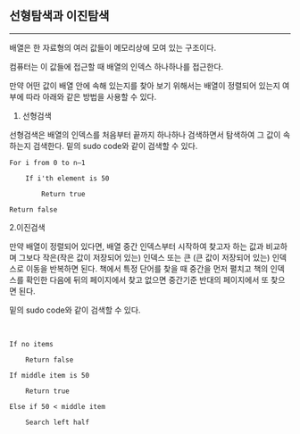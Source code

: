 ## 선형탐색과 이진탐색

<hr>

배열은 한 자료형의 여러 값들이 메모리상에 모여 있는 구조이다.

컴퓨터는 이 값들에 접근할 때 배열의 인덱스 하나하나를 접근한다.

만약 어떤 값이 배열 안에 속해 있는지를 찾아 보기 위해서는 배열이 정렬되어 있는지 여부에 따라 아래와 같은 방법을 사용할 수 있다.

1. 선형검색

선형검색은 배열의 인덱스를 처음부터 끝까지 하나하나 검색하면서
탐색하여 그 값이 속하는지 검색한다. 밑의 sudo code와 같이 검색할 수 있다.

```SUDO
For i from 0 to n–1

    If i'th element is 50

        Return true

Return false

```

2.이진검색

만약 배열이 정렬되어 있다면, 배열 중간 인덱스부터 시작하여 찾고자 하는 값과 비교하며 그보다 작은(작은 값이 저장되어 있는) 인덱스 또는 큰 (큰 값이 저장되어 있는) 인덱스로 이동을 반복하면 된다. 책에서 특정 단어를 찾을 때 중간을 먼저 펼치고 책의 인덱스를 확인한 다음에 뒤의 페이지에서 찾고 없으면 중간기준 반대의 페이지에서 또 찾으면 된다.

밑의 sudo code와 같이 검색할 수 있다.

<br>

```
If no items

    Return false

If middle item is 50

    Return true

Else if 50 < middle item

    Search left half
```

